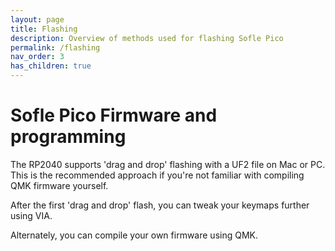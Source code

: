 ```yaml
---
layout: page
title: Flashing
description: Overview of methods used for flashing Sofle Pico
permalink: /flashing
nav_order: 3
has_children: true
---
```


# Sofle Pico Firmware and programming
The RP2040 supports 'drag and drop' flashing with a UF2 file on Mac or PC. This is the recommended approach if you're not familiar with compiling QMK firmware yourself.

After the first 'drag and drop' flash, you can tweak your keymaps further using VIA.

Alternately, you can compile your own firmware using QMK.
